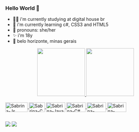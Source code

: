 ### Hello World 🎈

- 👩‍🎓 i'm currently studying at digital house br 
- 📘 i'm currently learning c#, CSS3 and HTML5
- 🤗 pronouns: she/her
- ✨ i'm 18y
- 🌆 belo horizonte, minas gerais

<div align="center">
  <a href="https://github.com/sabrinahelena">
  <img height="150em" src="https://github-readme-stats.vercel.app/api?username=sabrinahelena&show_icons=true&theme=dracula&include_all_commits=true&count_private=true"/>
  <img height="150em" src="https://github-readme-stats.vercel.app/api/top-langs/?username=sabrinahelena&layout=compact&langs_count=7&theme=dracula"/>
</div>
  
  <div style="display: inline_block"><br>
  <img align="center" alt="Sabrina-Js" height="30" width="70" src="https://img.shields.io/badge/JavaScript-F7DF1E?style=for-the-badge&logo=javascript&logoColor=black">
  <img align="center" alt="Sabrina-C" height="30" width="50" src="https://img.shields.io/badge/C-00599C?style=for-the-badge&logo=c&logoColor=white">
  <img align="center" alt="Sabrina-Java" height="30" width="60" src="https://img.shields.io/badge/Java-ED8B00?style=for-the-badge&logo=java&logoColor=white">
  <img align="center" alt="Sabrina-C#" height="30" width="60" src="https://img.shields.io/badge/C%23-239120?style=for-the-badge&logo=c-sharp&logoColor=white">
  <img align="center" alt="Sabrina-CSS3" height="30" width="60" src="https://img.shields.io/badge/CSS-239120?&style=for-the-badge&logo=css3&logoColor=white">
  <img align="center" alt="Sabrina-HTML5" height="30" width="60" src="https://img.shields.io/badge/HTML5-E34F26?style=for-the-badge&logo=html5&logoColor=white">

  ##
  
  <div> 
  <a href="https://www.linkedin.com/in/sabrina-helena-ferreira-73a880228" target="_blank"><img src="https://img.shields.io/badge/LinkedIn-0077B5?style=for-the-badge&logo=linkedin&logoColor=white" target="_blank"></a>
  <a href = "mailto:contatorafaballerini@gmail.com"><img src="https://img.shields.io/badge/Gmail-D14836?style=for-the-badge&logo=gmail&logoColor=white" target="_blank"></a>
 
 
